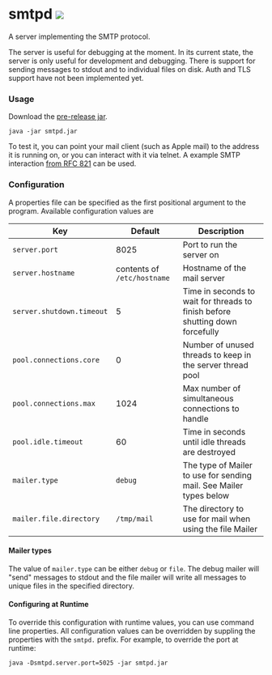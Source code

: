 # smtpd ![](https://travis-ci.org/jcomo/smtpd.svg?branch=master)

A server implementing the SMTP protocol.

The server is useful for debugging at the moment.
In its current state, the server is only useful for development and debugging.
There is support for sending messages to stdout and to individual files on disk.
Auth and TLS support have not been implemented yet.

### Usage

Download the [pre-release jar](https://github.com/jcomo/smtpd/releases/download/0.1/smtpd.jar).

```
java -jar smtpd.jar
```

To test it, you can point your mail client (such as Apple mail) to the address it is running on, or you can interact with it via telnet.
A example SMTP interaction [from RFC 821](http://www.freesoft.org/CIE/RFC/821/31.htm) can be used.

### Configuration

A properties file can be specified as the first positional argument to the program. Available configuration values are

| Key                       | Default                     | Description                                                                   |
| ------------------------- | --------------------------- | ----------------------------------------------------------------------------- |
| `server.port`             | 8025                        | Port to run the server on                                                     |
| `server.hostname`         | contents of `/etc/hostname` | Hostname of the mail server                                                   |
| `server.shutdown.timeout` | 5                           | Time in seconds to wait for threads to finish before shutting down forcefully |
| `pool.connections.core`   | 0                           | Number of unused threads to keep in the server thread pool                    |
| `pool.connections.max`    | 1024                        | Max number of simultaneous connections to handle                              |
| `pool.idle.timeout`       | 60                          | Time in seconds until idle threads are destroyed                              |
| `mailer.type`             | `debug`                     | The type of Mailer to use for sending mail. See Mailer types below            |
| `mailer.file.directory`   | `/tmp/mail`                 | The directory to use for mail when using the file Mailer                      |

#### Mailer types

The value of `mailer.type` can be either `debug` or `file`. The debug mailer will "send" messages to stdout and the file mailer will write
all messages to unique files in the specified directory.

#### Configuring at Runtime

To override this configuration with runtime values, you can use command line properties. All configuration values can be overridden
by suppling the properties with the `smtpd.` prefix. For example, to override the port at runtime:

```
java -Dsmtpd.server.port=5025 -jar smtpd.jar
```

